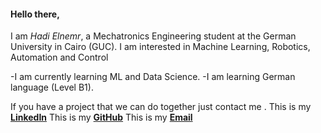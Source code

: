 #### Hello there, 
I am _Hadi Elnemr_,
a Mechatronics Engineering student at the German University in Cairo (GUC).
I am interested in Machine Learning, Robotics, Automation and Control

-I am currently learning ML and Data Science.
-I am learning German language (Level B1).


If you have a project that we can do together just contact me . 
This is my [**LinkedIn**](https://www.linkedin.com/in/hadi-elnemr/)
This is my [**GitHub**](https://github.com/HadiElnemr)
This is my [**Email**](hadi.elnemr@gmail.com)
 
